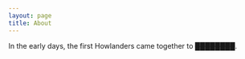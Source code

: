 ```yaml
---
layout: page
title: About
---
```


In the early days, the first Howlanders came together to ~~_**████████**_~~. 
